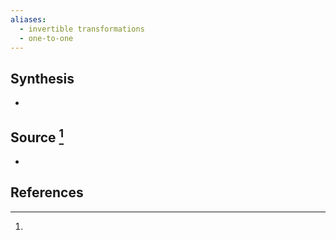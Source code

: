 ```yaml
---
aliases:
  - invertible transformations
  - one-to-one
---
```

## Synthesis
- 
## Source [^1]
- 
## References

[^1]: